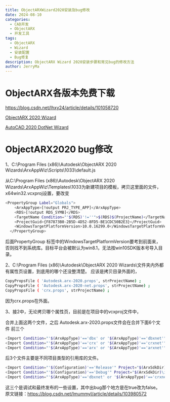 ```yaml
---
title: ObjectARXWizard2020安装及bug修改
date: 2024-08-10
categories:
  - CAD开发
  - ObjectARX
  - 开发工具
tags:
  - ObjectARX
  - Wizard
  - 安装配置
  - Bug修复
description: ObjectARX Wizard 2020安装步骤和常见bug的修改方法
author: JerryMa
---
```


# ObjectARX各版本免费下载

https://blog.csdn.net/lhxy24/article/details/101058720

[ObjectARX 2020 Wizard](https://github.com/ADN-DevTech/ObjectARX-Wizards/raw/ForAutoCAD2020/ObjectARXWizardsInstaller/ObjectARXWizard2020.zip)

[AutoCAD 2020 DotNet Wizard](https://github.com/ADN-DevTech/AutoCAD-Net-Wizards/raw/ForAutoCAD2020/AutoCADNetWizardsInstaller/AutoCAD_2020_dotnet_wizards.zip)

# ObjectARX2020 bug修改

1、C:\Program Files (x86)\Autodesk\ObjectARX 2020 Wizards\ArxAppWiz\Scripts\1033\default.js

从C:\Program Files (x86)\Autodesk\ObjectARX 2020 Wizards\ArxAppWiz\Templates\1033为新建项目的模板，拷贝这里面的文件，x64win32.vcxproj设置，要改变

```bash
<PropertyGroup Label="Globals">
    <ArxAppType>[!output PRJ_TYPE_APP]</ArxAppType>
    <RDS>[!output RDS_SYMB]</RDS>
    <TargetName Condition="'$(RDS)'!=''">$(RDS)$(ProjectName)</TargetName>
    <ProjectGuid>{F87873B0-2B5D-4D52-8FD5-BE1CDC50B2E3}</ProjectGuid>
    <WindowsTargetPlatformVersion>10.0.16299.0</WindowsTargetPlatformVersion>
  </PropertyGroup>
```


后面PropertyGroup 标签中的WindowsTargetPlatformVersion要考到前面来，否则找不到系统库。目标平台会被默认为win8.1，无法按win10SDK版本号导入目录。

2、C:\Program Files (x86)\Autodesk\ObjectARX 2020 Wizards\文件夹内外都有属性页设置，到底用的哪个还没整清楚。
应该是拷贝目录外面的，

```bash
CopyPropsFile ( 'Autodesk.arx-2020.props', strProjectName) ;
CopyPropsFile ( 'Autodesk.arx-2020-net.props', strProjectName) ;
CopyPropsFile ( 'crx.props', strProjectName) ;
```


因为crx.props在外面。

3、接2中，无论拷贝哪个属性页，目前是在项目中的vcxproj文件中，

合并上面这两个文件，之后
Autodesk.arx-2020.props文件会在合并下面6个文件
前三个

```bash
<Import Condition="'$(ArxAppType)'=='dbx' or '$(ArxAppType)'=='dbxnet'" Project="$(ArxSdkDir)\inc\dbx.props" />
<Import Condition="'$(ArxAppType)'=='crx' or '$(ArxAppType)'=='crxnet'" Project="$(ArxSdkDir)\inc\crx.props" />
<Import Condition="'$(ArxAppType)'=='arx' or '$(ArxAppType)'=='arxnet'" Project="$(ArxSdkDir)\inc\arx.props" />
```


后3个文件主要是不同项目类型的引用库的文件。

```bash
<Import Condition="'$(Configuration)'=='Release'" Project="$(ArxSdkDir)\inc\rxsdk_Releasecfg.props" />
<Import Condition="'$(Configuration)'=='Debug'" Project="$(ArxSdkDir)\inc\rxsdk_Debugcfg.props" />
<Import Condition="'$(ArxAppType)'=='dbxnet' or '$(ArxAppType)'=='crxnet' or '$(ArxAppType)'=='arxnet'" Project="Autodesk.arx-2020-net.props" />
```

这三个是调试和最终发布的一些设置，其中出bug那个地方是在<SmallerTypeCheck>true</SmallerTypeCheck>改为false。
原文链接：https://blog.csdn.net/ImummyI/article/details/103980572